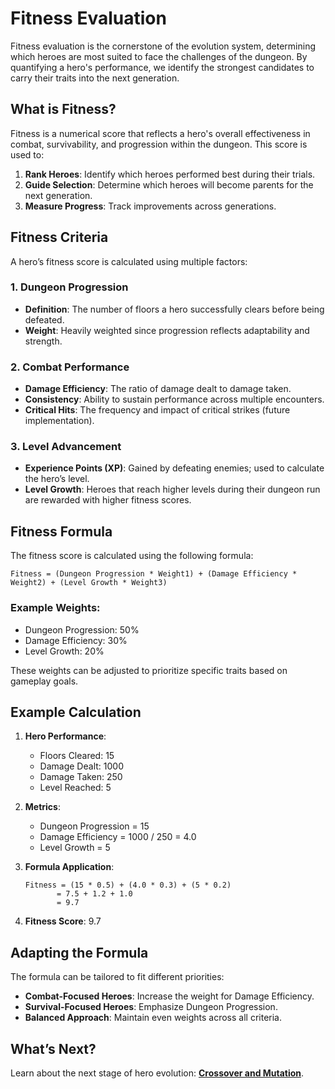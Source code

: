 # Fitness Evaluation

Fitness evaluation is the cornerstone of the evolution system, determining which heroes are most suited to face the challenges of the dungeon. By quantifying a hero's performance, we identify the strongest candidates to carry their traits into the next generation.

## What is Fitness?
Fitness is a numerical score that reflects a hero's overall effectiveness in combat, survivability, and progression within the dungeon. This score is used to:

1. **Rank Heroes**: Identify which heroes performed best during their trials.
2. **Guide Selection**: Determine which heroes will become parents for the next generation.
3. **Measure Progress**: Track improvements across generations.

## Fitness Criteria
A hero’s fitness score is calculated using multiple factors:

### 1. Dungeon Progression
- **Definition**: The number of floors a hero successfully clears before being defeated.
- **Weight**: Heavily weighted since progression reflects adaptability and strength.

### 2. Combat Performance
- **Damage Efficiency**: The ratio of damage dealt to damage taken.
- **Consistency**: Ability to sustain performance across multiple encounters.
- **Critical Hits**: The frequency and impact of critical strikes (future implementation).

### 3. Level Advancement
- **Experience Points (XP)**: Gained by defeating enemies; used to calculate the hero’s level.
- **Level Growth**: Heroes that reach higher levels during their dungeon run are rewarded with higher fitness scores.

## Fitness Formula
The fitness score is calculated using the following formula:

```
Fitness = (Dungeon Progression * Weight1) + (Damage Efficiency * Weight2) + (Level Growth * Weight3)
```

### Example Weights:
- Dungeon Progression: 50%
- Damage Efficiency: 30%
- Level Growth: 20%

These weights can be adjusted to prioritize specific traits based on gameplay goals.

## Example Calculation
1. **Hero Performance**:
   - Floors Cleared: 15
   - Damage Dealt: 1000
   - Damage Taken: 250
   - Level Reached: 5

2. **Metrics**:
   - Dungeon Progression = 15
   - Damage Efficiency = 1000 / 250 = 4.0
   - Level Growth = 5

3. **Formula Application**:
   
   ```
   Fitness = (15 * 0.5) + (4.0 * 0.3) + (5 * 0.2)
          = 7.5 + 1.2 + 1.0
          = 9.7
   ```

4. **Fitness Score**: 9.7

## Adapting the Formula
The formula can be tailored to fit different priorities:

- **Combat-Focused Heroes**: Increase the weight for Damage Efficiency.
- **Survival-Focused Heroes**: Emphasize Dungeon Progression.
- **Balanced Approach**: Maintain even weights across all criteria.

## What’s Next?
Learn about the next stage of hero evolution: **[Crossover and Mutation](3%20crossover_mutation.md)**.

